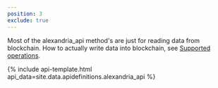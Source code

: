 ```yaml
---
position: 3
exclude: true
---
```


Most of the alexandria_api method's are just for reading data from blockchain. 
How to actually write data into blockchain, see [Supported operations](/apidefinitions/#apidefinitions-operations).

{% include api-template.html api_data=site.data.apidefinitions.alexandria_api %}
